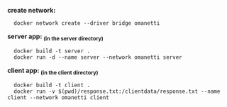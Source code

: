 **create network:**
```
  docker network create --driver bridge omanetti
```
**server app: <sub>(in the server directory)</sub>**
```
  docker build -t server .
  docker run -d --name server --network omanetti server
```

**client app: <sub>(in the client directory)</sub>**
```
  docker build -t client .
  docker run -v $(pwd)/response.txt:/clientdata/response.txt --name client --network omanetti client
```

